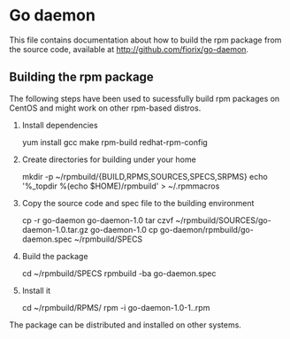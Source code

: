 # Go daemon

This file contains documentation about how to build the rpm package from
the source code, available at http://github.com/fiorix/go-daemon.


## Building the rpm package

The following steps have been used to sucessfully build rpm packages on CentOS
and might work on other rpm-based distros.

1. Install dependencies

	yum install gcc make rpm-build redhat-rpm-config

2. Create directories for building under your home

	mkdir -p ~/rpmbuild/{BUILD,RPMS,SOURCES,SPECS,SRPMS}
	echo '%_topdir %(echo $HOME)/rpmbuild' > ~/.rpmmacros

3. Copy the source code and spec file to the building environment

	cp -r go-daemon go-daemon-1.0
	tar czvf ~/rpmbuild/SOURCES/go-daemon-1.0.tar.gz go-daemon-1.0
	cp go-daemon/rpmbuild/go-daemon.spec ~/rpmbuild/SPECS

4. Build the package

	cd ~/rpmbuild/SPECS
	rpmbuild -ba go-daemon.spec

5. Install it

	cd ~/rpmbuild/RPMS/<arch>
	rpm -i go-daemon-1.0-1.<arch>.rpm

The package can be distributed and installed on other systems.
